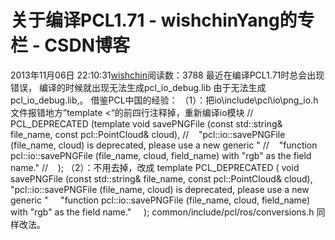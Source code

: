 # 关于编译PCL1.71 - wishchinYang的专栏 - CSDN博客
2013年11月06日 22:10:31[wishchin](https://me.csdn.net/wishchin)阅读数：3788
最近在编译PCL1.71时总会出现错误，
编译的时候就出现无法生成pcl_io_debug.lib
由于无法生成pcl_io_debug.lib,。
借鉴PCL中国的经验：
（1）：把io\include\pcl\io\png_io.h文件报错地方”template <“的前四行注释掉，重新编译io模块
//    PCL_DEPRECATED (template <typename T> void savePNGFile (const std::string& file_name, const pcl::PointCloud<T>& cloud),
//    "pcl::io::savePNGFile<typename T> (file_name, cloud) is deprecated, please use a new generic "
//    "function pcl::io::savePNGFile (file_name, cloud, field_name) with \"rgb\" as the field name."
//    );
（2）：不用去掉，改成
template <typename T> PCL_DEPRECATED ( void savePNGFile (const std::string& file_name, const pcl::PointCloud<T>& cloud),
    "pcl::io::savePNGFile<typename T> (file_name, cloud) is deprecated, please use a new generic "
    "function pcl::io::savePNGFile (file_name, cloud, field_name) with \"rgb\" as the field name."
    );
common/include/pcl/ros/conversions.h 同样改法。

